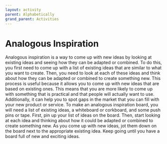 ```yaml
---
layout: activity
parent: Alphabetically
grand_parent: Activities
---
```

# Analogous Inspiration
Analogous inspiration is a way to come up with new ideas by looking at existing ideas and seeing how they can be adapted or combined. To do this, you first need to come up with a list of existing ideas that are similar to what you want to create. Then, you need to look at each of these ideas and think about how they can be adapted or combined to create something new. This process is useful because it allows you to come up with new ideas that are based on existing ones. This means that you are more likely to come up with something that is practical and that people will actually want to use. Additionally, it can help you to spot gaps in the market that you can fill with your new product or service. To make an analogous inspiration board, you will need a list of existing ideas, a whiteboard or corkboard, and some push pins or tape. First, pin up your list of ideas on the board. Then, start looking at each idea and thinking about how it could be adapted or combined to create something new. As you come up with new ideas, jot them down on the board next to the appropriate existing idea. Keep going until you have a board full of new and exciting ideas.